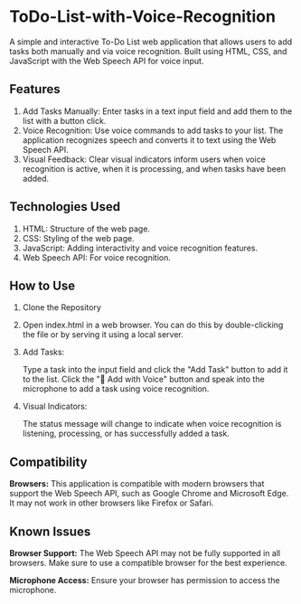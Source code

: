 # ToDo-List-with-Voice-Recognition

A simple and interactive To-Do List web application that allows users to add tasks both manually and via voice recognition. Built using HTML, CSS, and JavaScript with the Web Speech API for voice input.

## Features
1. Add Tasks Manually: Enter tasks in a text input field and add them to the list with a button click.
2. Voice Recognition: Use voice commands to add tasks to your list. The application recognizes speech and converts it to text using the Web Speech API.
3. Visual Feedback: Clear visual indicators inform users when voice recognition is active, when it is processing, and when tasks have been added.

## **Technologies Used**

1. HTML: Structure of the web page.
2. CSS: Styling of the web page.
3. JavaScript: Adding interactivity and voice recognition features.
4. Web Speech API: For voice recognition.

## **How to Use**

1. Clone the Repository
2. Open index.html in a web browser. You can do this by double-clicking the file or by serving it using a local server.
3. Add Tasks:

   Type a task into the input field and click the "Add Task" button to add it to the list.
    Click the "🎤 Add with Voice" button and speak into the microphone to add a task using voice recognition.

4. Visual Indicators:

    The status message will change to indicate when voice recognition is listening, processing, or has successfully added a task.
   

## **Compatibility**

**Browsers:** This application is compatible with modern browsers that support the Web Speech API, such as Google Chrome and Microsoft Edge. It may not work in other browsers like Firefox or Safari.

## **Known Issues**

**Browser Support:** The Web Speech API may not be fully supported in all browsers. Make sure to use a compatible browser for the best experience.

**Microphone Access:** Ensure your browser has permission to access the microphone.
